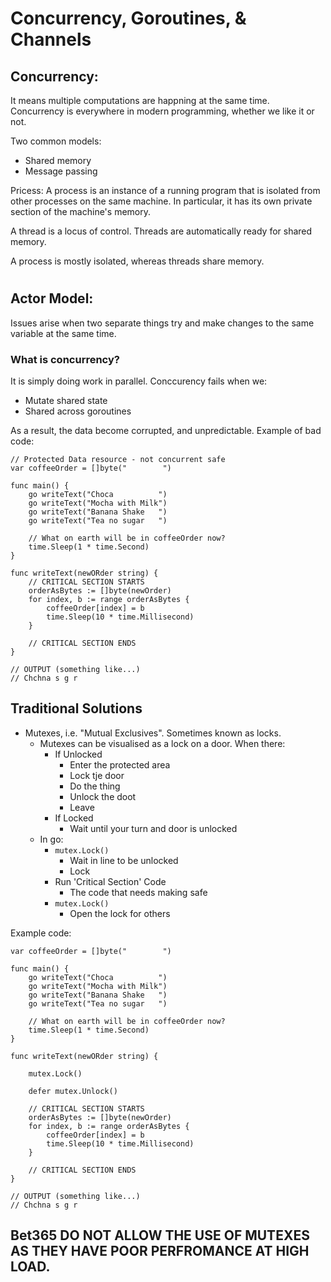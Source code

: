 # Concurrency, Goroutines, & Channels 
## Concurrency:
It means multiple computations are happning at the same time. Concurrency is everywhere in modern programming, whether we like it or not.

Two common models:
- Shared memory
- Message passing

Pricess: A process is an instance of a running program that is isolated from other processes on the same machine. In particular, it has its own private section of the machine's memory. 

A thread is a locus of control. Threads are automatically ready for shared memory.

A process is mostly isolated, whereas threads share memory. 

#

## Actor Model:
Issues arise when two separate things try and make changes to the same variable at the same time. 

### What is concurrency?
It is simply doing work in parallel. Conccurency fails when we:

- Mutate shared state
- Shared across goroutines

As a result, the data become corrupted, and unpredictable. Example of bad code:

    // Protected Data resource - not concurrent safe
    var coffeeOrder = []byte("        ")

    func main() {
        go writeText("Choca          ")
        go writeText("Mocha with Milk")
        go writeText("Banana Shake   ")
        go writeText("Tea no sugar   ")

        // What on earth will be in coffeeOrder now?
        time.Sleep(1 * time.Second)
    }

    func writeText(newORder string) {
        // CRITICAL SECTION STARTS
        orderAsBytes := []byte(newOrder)
        for index, b := range orderAsBytes {
            coffeeOrder[index] = b
            time.Sleep(10 * time.Millisecond)
        }

        // CRITICAL SECTION ENDS
    }

    // OUTPUT (something like...)
    // Chchna s g r

## Traditional Solutions
- Mutexes, i.e. "Mutual Exclusives". Sometimes known as locks. 
    - Mutexes can be visualised as a lock on a door. When there:
        - If Unlocked
            - Enter the protected area
            - Lock tje door
            - Do the thing
            - Unlock the doot
            - Leave
        - If Locked
            - Wait until your turn and door is unlocked
    - In go: 
        - ```mutex.Lock()```
            - Wait in line to be unlocked
            - Lock
        - Run 'Critical Section' Code
            - The code that needs making safe
        - ```mutex.Lock()```
            - Open the lock for others

Example code:        
        
    var coffeeOrder = []byte("        ")

    func main() {
        go writeText("Choca          ")
        go writeText("Mocha with Milk")
        go writeText("Banana Shake   ")
        go writeText("Tea no sugar   ")

        // What on earth will be in coffeeOrder now?
        time.Sleep(1 * time.Second)
    }

    func writeText(newORder string) {
        
        mutex.Lock()

        defer mutex.Unlock()

        // CRITICAL SECTION STARTS
        orderAsBytes := []byte(newOrder)
        for index, b := range orderAsBytes {
            coffeeOrder[index] = b
            time.Sleep(10 * time.Millisecond)
        }

        // CRITICAL SECTION ENDS
    }

    // OUTPUT (something like...)
    // Chchna s g r

## Bet365 DO NOT ALLOW THE USE OF MUTEXES AS THEY HAVE POOR PERFROMANCE AT HIGH LOAD. 